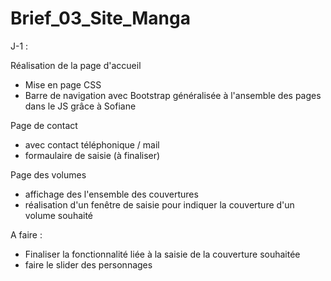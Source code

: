 # Brief_03_Site_Manga

J-1 :

Réalisation de la page d'accueil
- Mise en page CSS
- Barre de navigation avec Bootstrap généralisée à l'ansemble des pages dans le JS grâce à Sofiane

Page de contact
- avec contact téléphonique / mail
- formaulaire de saisie (à finaliser)

Page des volumes
- affichage des l'ensemble des couvertures
- réalisation d'un fenêtre de saisie pour indiquer la couverture d'un volume souhaité

A faire :
- Finaliser la fonctionnalité liée à la saisie de la couverture souhaitée
- faire le slider des personnages
